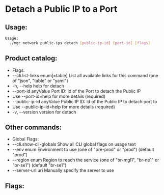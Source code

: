 # Detach a Public IP to a Port

## Usage:
```bash
Usage:
  ./mgc network public-ips detach [public-ip-id] [port-id] [flags]
```

## Product catalog:
- Flags:
- --cli.list-links enum[=table]   List all available links for this command (one of "json", "table" or "yaml")
- -h, --help                          help for detach
- --port-id anyValue              Port ID: Id of the Port to detach the Public IP
- Use --port-id=help for more details (required)
- --public-ip-id anyValue         Public IP ID: Id of the Public IP to detach port to
- Use --public-ip-id=help for more details (required)
- -v, --version                       version for detach

## Other commands:
- Global Flags:
- --cli.show-cli-globals   Show all CLI global flags on usage text
- --env enum               Environment to use (one of "pre-prod" or "prod") (default "prod")
- --region enum            Region to reach the service (one of "br-mgl1", "br-ne1" or "br-se1") (default "br-se1")
- --server-url uri         Manually specify the server to use

## Flags:
```bash

```

